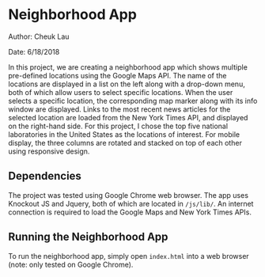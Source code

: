 # Neighborhood App

Author: Cheuk Lau

Date: 6/18/2018

In this project, we are creating a neighborhood app which shows multiple pre-defined locations using the Google Maps API. The name of the locations are displayed in a list on the left along with a drop-down menu, both of which allow users to select specific locations. When the user selects a specific location, the corresponding map marker along with its info window are displayed. Links to the most recent news articles for the selected location are loaded from the New York Times API, and displayed on the right-hand side. For this project, I chose the top five national laboratories in the United States as the locations of interest. For mobile display, the three columns are rotated and stacked on top of each other using responsive design. 

## Dependencies

The project was tested using Google Chrome web browser. The app uses Knockout JS and Jquery, both of which are located in `/js/lib/`. An internet connection is required to load the Google Maps and New York Times APIs.

## Running the Neighborhood App

To run the neighborhood app, simply open `index.html` into a web browser (note: only tested on Google Chrome).